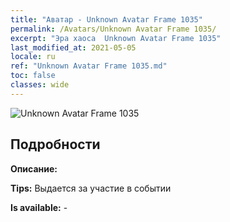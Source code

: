 ```yaml
---
title: "Аватар - Unknown Avatar Frame 1035"
permalink: /Avatars/Unknown Avatar Frame 1035/
excerpt: "Эра хаоса  Unknown Avatar Frame 1035"
last_modified_at: 2021-05-05
locale: ru
ref: "Unknown Avatar Frame 1035.md"
toc: false
classes: wide
---
```

 ![Unknown Avatar Frame 1035](/images/a/avatarFrame_35.png)

## Подробности

 **Описание:**  

 **Tips:** Выдается за участие в событии 

 **Is available:**  - 

